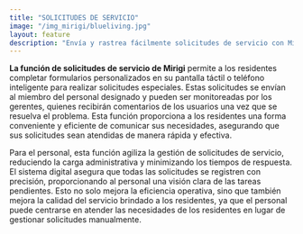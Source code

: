 ```yaml
---
title: "SOLICITUDES DE SERVICIO"
image: "/img_mirigi/blueliving.jpg"
layout: feature
description: "Envía y rastrea fácilmente solicitudes de servicio con Mirigi."
---
```


**La función de solicitudes de servicio de Mirigi** permite a los residentes completar formularios personalizados en su pantalla táctil o teléfono inteligente para realizar solicitudes especiales. Estas solicitudes se envían al miembro del personal designado y pueden ser monitoreadas por los gerentes, quienes recibirán comentarios de los usuarios una vez que se resuelva el problema. Esta función proporciona a los residentes una forma conveniente y eficiente de comunicar sus necesidades, asegurando que sus solicitudes sean atendidas de manera rápida y efectiva.

Para el personal, esta función agiliza la gestión de solicitudes de servicio, reduciendo la carga administrativa y minimizando los tiempos de respuesta. El sistema digital asegura que todas las solicitudes se registren con precisión, proporcionando al personal una visión clara de las tareas pendientes. Esto no solo mejora la eficiencia operativa, sino que también mejora la calidad del servicio brindado a los residentes, ya que el personal puede centrarse en atender las necesidades de los residentes en lugar de gestionar solicitudes manualmente.